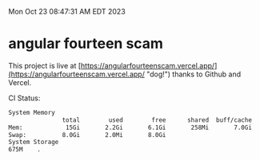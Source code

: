 Mon Oct 23 08:47:31 AM EDT 2023

# angular fourteen scam


This project is live at [https://angularfourteenscam.vercel.app/](https://angularfourteenscam.vercel.app/ "dog!") thanks to Github and Vercel.

CI Status: 

```bash
System Memory
               total        used        free      shared  buff/cache   available
Mem:            15Gi       2.2Gi       6.1Gi       258Mi       7.0Gi        12Gi
Swap:          8.0Gi       2.0Mi       8.0Gi
System Storage
675M	.
